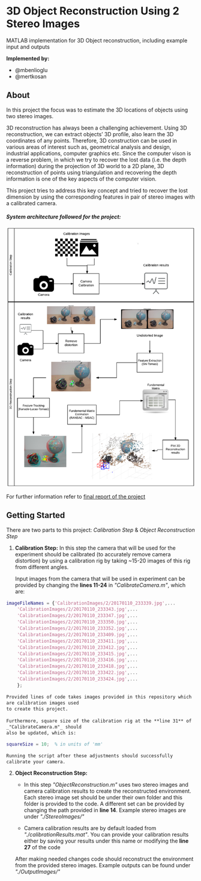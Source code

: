 # **3D Object Reconstruction Using 2 Stereo Images**

MATLAB implementation for 3D Object reconstruction, including example input and outputs

**Implemented by:**

* @mbenlioglu
* @mertkosan

## About

In this project the focus was to estimate the 3D locations of objects using two stereo images. 

3D reconstruction has always been a challenging achievement. Using 3D reconstruction, we can extract
objects’ 3D profile, also learn the 3D coordinates of any points. Therefore, 3D construction can be
used in various areas of interest such as, geometrical analysis and design, industrial applications,
computer graphics etc.
Since the computer vison is a reverse problem, in which we try to recover the lost data (i.e. the
depth information) during the projection of 3D world to a 2D plane, 3D reconstruction of points using
triangulation and recovering the depth information is one of the key aspects of the computer vision.

This project tries to address this key concept and tried to recover the lost dimension by using the
corresponding features in pair of stereo images with a calibrated camera.

#### _System architecture followed for the project:_
![System Architecture Img](/docs/img/SysArch.png)

For further information refer to [final report of the project](/docs/report/FinalReport.pdf)

## Getting Started
There are two parts to this project: _Calibration Step_ & _Object Reconstruction Step_

1. **Calibration Step:**
	In this step the camera that will be used for the experiment should be calibrated (to accurately
	remove camera distortion) by using a calibration rig by taking ~15-20 images of this rig from 
	different angles.
	
	Input images from the camera that will be used in experiment can be provided by changing the **lines 11-24**
	in  _"CalibrateCamera.m"_, which are:
```matlab
imageFileNames = {'CalibrationImages/2/20170110_233339.jpg',...
    'CalibrationImages/2/20170110_233343.jpg',...
    'CalibrationImages/2/20170110_233347.jpg',...
    'CalibrationImages/2/20170110_233350.jpg',...
    'CalibrationImages/2/20170110_233352.jpg',...
    'CalibrationImages/2/20170110_233409.jpg',...
    'CalibrationImages/2/20170110_233411.jpg',...
    'CalibrationImages/2/20170110_233412.jpg',...
    'CalibrationImages/2/20170110_233415.jpg',...
    'CalibrationImages/2/20170110_233416.jpg',...
    'CalibrationImages/2/20170110_233418.jpg',...
    'CalibrationImages/2/20170110_233422.jpg',...
    'CalibrationImages/2/20170110_233424.jpg',...
    };
```
    Provided lines of code takes images provided in this repository which are calibration images used
	to create this project.

    Furthermore, square size of the calibration rig at the **line 31** of _"CalibrateCamera.m"_ should
	also be updated, which is:
```matlab
squareSize = 10;  % in units of 'mm'
```
	Running the script after these adjustments should successfully calibrate your camera.
    
2. **Object Reconstruction Step:**
	* In this step _"ObjectReconstruction.m"_ uses two stereo images and camera calibration results to
	create the reconstructed environment. 
	Each stereo image set should be under their own folder and this folder is provided to the code.
	A different set can be provided by changing the path provided in **line 14**. Example stereo images
	are under _"./StereoImages/"_
	
	* Camera calibration results are by default loaded from _"./calibrationResults.mat"_. You can provide
	your calibration results either by saving your results under this name or modifying the **line 27** of
	the code

	After making needed changes code should reconstruct the environment from the provided stereo images.
	Example outputs can be found under _"./OutputImages/"_
 
